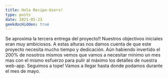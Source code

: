 ```yaml
---
title: Hola Recipe-Users!
type: posts
date: 2021-05-23
geekdocHidden: true
---
```


Se aproxima la tercera entrega del proyecto!!
Nuestros objectivos iniciales eran muy ambiciosos. A estas alturas nos damos cuenta de que este proyecto necesita mucho tiempo y dedicación. Aún habiendo invertido el 200% de nosotros mismos vemos que vamos a necesitar mínimo un mes mas con el mismo esfuerzo para pulir al máximo los detalles de nuestra web-app.
Seguimos a tope! Vamos a llegar hasta donde podamos durante el mes de mayo.